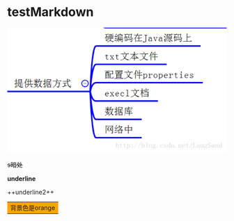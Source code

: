 # testMarkdown
![alt text](20161227150214670.png "haha")

~~s暗处~~



<!--以下是本文的脚注和超链接-->

__underline__

++underline2++
<table><tr><td bgcolor=orange> 背景色是orange</td></tr></table>
